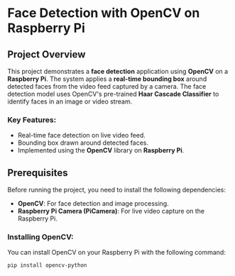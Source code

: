 # Face Detection with OpenCV on Raspberry Pi

## Project Overview

This project demonstrates a **face detection** application using **OpenCV** on a **Raspberry Pi**. The system applies a **real-time bounding box** around detected faces from the video feed captured by a camera. The face detection model uses OpenCV's pre-trained **Haar Cascade Classifier** to identify faces in an image or video stream.

### Key Features:
- Real-time face detection on live video feed.
- Bounding box drawn around detected faces.
- Implemented using the **OpenCV** library on **Raspberry Pi**.

## Prerequisites

Before running the project, you need to install the following dependencies:

- **OpenCV**: For face detection and image processing.
- **Raspberry Pi Camera (PiCamera)**: For live video capture on the Raspberry Pi.

### Installing OpenCV:

You can install OpenCV on your Raspberry Pi with the following command:

```bash
pip install opencv-python
